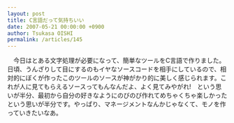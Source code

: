 ```yaml
---
layout: post
title: C言語だって気持ちいい
date: 2007-05-21 00:00:00 +0900
author: Tsukasa OISHI
permalink: /articles/145
---
```


　今日はとある文字処理が必要になって、簡単なツールをC言語で作りました。日頃、うんざりして目にするのもイヤなソースコードを相手にしているので、相対的にぼくが作ったこのツールのソースが神がかり的に美しく感じられます。これが人に見てもらえるソースってもんなんだよ、よく見てみやがれ!　という思いが半分、最初から自分の好きなようにのびのび作れてめちゃくちゃ楽しかったという思いが半分です。やっぱり、マネージメントなんかじゃなくて、モノを作っていきたいなあ。


